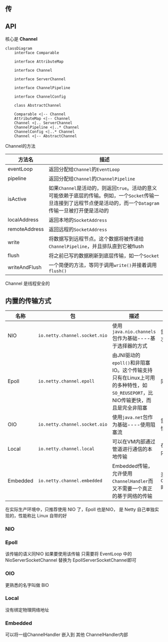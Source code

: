 ## 传

## API

核心是 **Channel**

```mermaid
classDiagram
    interface Comparable

    interface AttributeMap

    interface Channel

    interface ServerChannel

    interface ChannelPipeline

    interface ChannelConfig

    class AbstractChannel

    Comparable <|-- Channel
    AttributeMap <|-- Channel
    Channel <|.. ServerChannel
    ChannelPipeline <|..* Channel
    ChannelConfig <|..* Channel
    Channel <|-- AbstractChannel

```

Channel的方法

方法名           | 描述
------------- | --------------------------------------------------------------------------------------------------
eventLoop     | 返回分配给`Channel`的`EventLoop`
pipeline      | 返回分配给`Channel`的`ChannelPipeline`
isActive      | 如果`Channel`是活动的，则返回`true`。活动的意义可能依赖于底层的传输。例如，一个`Socket`传输一旦连接到了远程节点便是活动的，而一个`Datagram`传输一旦被打开便是活动的
localAddress  | 返回本地的`SocketAddress`
remoteAddress | 返回远程的`SocketAddress`
write         | 将数据写到远程节点。这个数据将被传递给`ChannelPipeline`，并且排队直到它被flush
flush         | 将之前已写的数据刷新到底层传输，如一个`Socket`
writeAndFlush | 一个简便的方法，等同于调用`write()`并接着调用`flush()`

Channel 是线程安全的

## 内置的传输方式

名称       | 包                             | 描述                                                                              | 使用场景
-------- | ----------------------------- | ------------------------------------------------------------------------------- | --------------------
NIO      | `io.netty.channel.socket.nio` | 使用`java.nio.channels`包作为基础----基于选择器的方式                                          | 需要非阻塞的情况下（常用）
Epoll    | `io.netty.channel.epoll`      | 由JNI驱动的`epoll()`和非阻塞IO。这个传输支持只有在Linux上可用的多种特性，如`SO_REUSEPORT`，比NIO传输更快，而且是完全非阻塞 | 同上
OIO      | `io.netty.channel.socket.oio` | 使用`java.net`包作为基础----使用阻塞流                                                      | 需要阻塞传输的情况下
Local    | `io.netty.channel.local`      | 可以在VM内部通过管道进行通信的本地传输                                                            | 在同一个JVM内部
Embedded | `io.netty.channel.embedded`   | Embedded传输，允许使用`ChannelHandler`而又不需要一个真正的基于网络的传输                                | 测试`ChannelHandler`时

在实际生产环境中，只推荐使用 NIO 了，Epoll 也是NIO， 是 Netty 自己单独实现的，性能称比 Linux 自带的好

### NIO

### Epoll

该传输的语义同NIO 如果要使用该传输 只需要将 EventLoop 中的 NioServerSocketChannel 替换为 EpollServerSocketChannel即可

### OIO

更熟悉的名字叫做 BIO

### Local

没有绑定物理网络地址

### Embedded

可以将一组ChannelHandler 嵌入到 其他 ChannelHandler内部
